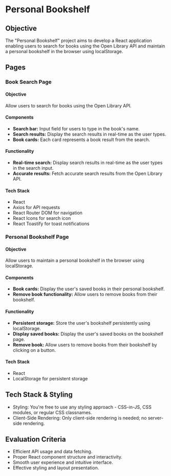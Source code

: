 # Personal Bookshelf

## Objective

The "Personal Bookshelf" project aims to develop a React application enabling users to search for books using the Open Library API and maintain a personal bookshelf in the browser using localStorage.

## Pages

### Book Search Page

#### Objective
Allow users to search for books using the Open Library API.

#### Components

- **Search bar:** Input field for users to type in the book's name.
- **Search results:** Display the search results in real-time as the user types.
- **Book cards:** Each card represents a book result from the search.

#### Functionality

- **Real-time search:** Display search results in real-time as the user types in the search input.
- **Accurate results:** Fetch accurate search results from the Open Library API.

#### Tech Stack

- React
- Axios for API requests
- React Router DOM for navigation
- React Icons for search icon
- React Toastify for toast notifications

### Personal Bookshelf Page

#### Objective
Allow users to maintain a personal bookshelf in the browser using localStorage.

#### Components

- **Book cards:** Display the user's saved books in their personal bookshelf.
- **Remove book functionality:** Allow users to remove books from their bookshelf.

#### Functionality

- **Persistent storage:** Store the user's bookshelf persistently using localStorage.
- **Display saved books:** Display the user's saved books on the bookshelf page.
- **Remove book:** Allow users to remove books from their bookshelf by clicking on a button.

#### Tech Stack

- React
- LocalStorage for persistent storage

## Tech Stack & Styling

- Styling: You're free to use any styling approach - CSS-in-JS, CSS modules, or regular CSS classnames.
- Client-Side Rendering: Only client-side rendering is needed; no server-side rendering.

## Evaluation Criteria

- Efficient API usage and data fetching.
- Proper React component structure and interactivity.
- Smooth user experience and intuitive interface.
- Effective styling and layout presentation.
